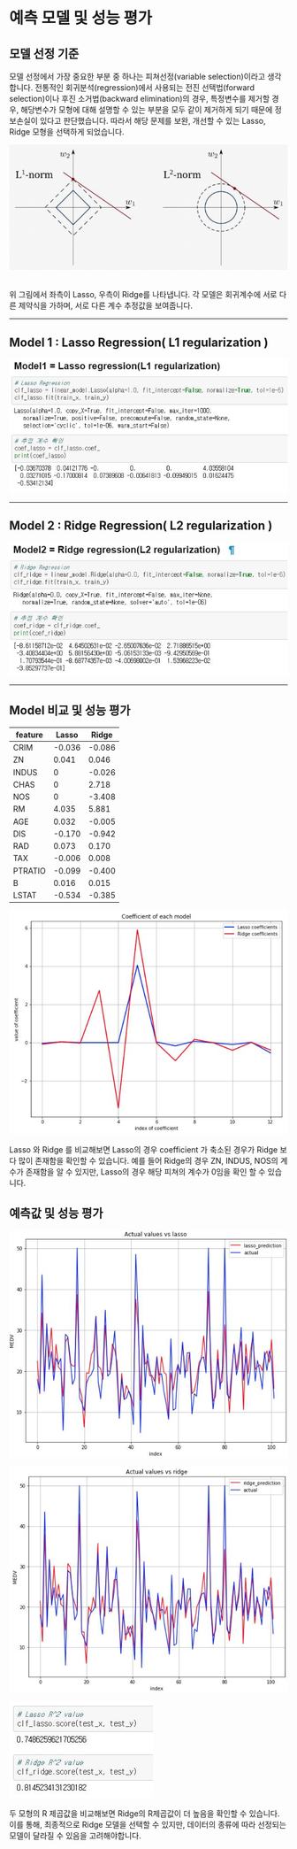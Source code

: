 # 예측 모델 및 성능 평가

## 모델 선정 기준 

모델 선정에서 가장 중요한 부분 중 하나는 피쳐선정(variable selection)이라고 생각합니다. 
전통적인 회귀분석(regression)에서 사용되는 전진 선택법(forward selection)이나 후진 소거법(backward elimination)의 경우, 
특정변수를 제거할 경우, 해당변수가 모형에 대해 설명할 수 있는 부분을 모두 같이 제거하게 되기 때문에 정보손실이 있다고 판단했습니다. 
따라서 해당 문제를 보완, 개선할 수 있는 Lasso, Ridge 모형을 선택하게 되었습니다. 
<br />

![figure00](/pictures/model00.JPG)

<br />
위 그림에서 좌측이 Lasso, 우측이 Ridge를 나타냅니다. 
각 모델은 회귀계수에 서로 다른 제약식을 가하며, 서로 다른 계수 추정값을 보여줍니다. 

------------------------------------------

## Model 1 : Lasso Regression( L1 regularization )

![figure01](/pictures/model01.JPG)

------------------------------------------

## Model 2 : Ridge Regression( L2 regularization )

![figure02](/pictures/model02.JPG)

-----------------------------------------

## Model 비교 및 성능 평가 

feature | Lasso | Ridge
--------|-------|------
CRIM | -0.036 | -0.086
ZN | 0.041 | 0.046
INDUS | 0 | -0.026
CHAS | 0 | 2.718
NOS | 0 | -3.408
RM | 4.035 | 5.881
AGE | 0.032 | -0.005
DIS | -0.170 | -0.942
RAD | 0.073 | 0.170
TAX | -0.006 | 0.008
PTRATIO | -0.099 | -0.400
B | 0.016 | 0.015
LSTAT | -0.534 | -0.385

![figure03](/pictures/model03.JPG)


Lasso 와 Ridge 를 비교해보면 Lasso의 경우 coefficient 가 축소된 경우가 Ridge 보다 많이 존재함을 확인할 수 있습니다. 
예를 들어 Ridge의 경우 ZN, INDUS, NOS의 계수가 존재함을 알 수 있지만, 
Lasso의 경우 해당 피쳐의 계수가 0임을 확인 할 수 있습니다. 

## 예측값 및 성능 평가

![figure04](/pictures/model04.JPG)

![figure05](/pictures/model05.JPG)

![figure06](/pictures/model06.JPG)

두 모형의 R 제곱값을 비교해보면 Ridge의 R제곱값이 더 높음을 확인할 수 있습니다. 
이를 통해, 최종적으로 Ridge 모델을 선택할 수 있지만, 
데이터의 종류에 따라 선정되는 모델이 달라질 수 있음을 고려해야합니다. 



